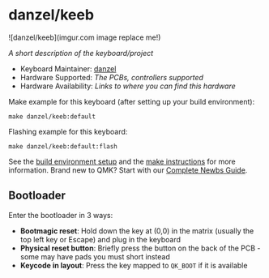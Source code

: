 # danzel/keeb

![danzel/keeb](imgur.com image replace me!)

*A short description of the keyboard/project*

* Keyboard Maintainer: [danzel](https://github.com/danzel)
* Hardware Supported: *The PCBs, controllers supported*
* Hardware Availability: *Links to where you can find this hardware*

Make example for this keyboard (after setting up your build environment):

    make danzel/keeb:default

Flashing example for this keyboard:

    make danzel/keeb:default:flash

See the [build environment setup](https://docs.qmk.fm/#/getting_started_build_tools) and the [make instructions](https://docs.qmk.fm/#/getting_started_make_guide) for more information. Brand new to QMK? Start with our [Complete Newbs Guide](https://docs.qmk.fm/#/newbs).

## Bootloader

Enter the bootloader in 3 ways:

* **Bootmagic reset**: Hold down the key at (0,0) in the matrix (usually the top left key or Escape) and plug in the keyboard
* **Physical reset button**: Briefly press the button on the back of the PCB - some may have pads you must short instead
* **Keycode in layout**: Press the key mapped to `QK_BOOT` if it is available
